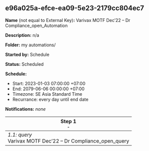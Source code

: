 ## e96a025a-efce-ea09-5e23-2179cc804ec7

**Name** (not equal to External Key)**:** Varivax MOTF Dec’22 – Dr Compliance_open_Automation

**Description:** n/a

**Folder:** my automations/

**Started by:** Schedule

**Status:** Scheduled

**Schedule:**

* Start: 2023-01-03 07:00:00 +07:00
* End: 2079-06-06 00:00:00 +07:00
* Timezone: SE Asia Standard Time
* Recurrance: every day until end date

**Notifications:** _none_


| Step 1<br>_<small>-</small>_ |
| --- |
| _1.1: query_<br>Varivax MOTF Dec’22 – Dr Compliance_open_query |
